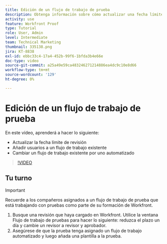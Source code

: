 ```yaml
---
title: Edición de un flujo de trabajo de prueba
description: Obtenga información sobre cómo actualizar una fecha límite de prueba, añadir usuarios a un flujo de trabajo existente y cambiar un flujo de trabajo existente a un flujo de trabajo automatizado en [!DNL  Workfront].
activity: use
feature: Workfront Proof
type: Tutorial
role: User, Admin
level: Intermediate
team: Technical Marketing
thumbnail: 335138.png
jira: KT-8838
exl-id: ebbc33c4-17a4-452b-99f6-1bfda3b4e66e
doc-type: video
source-git-commit: a25a49e59ca483246271214886ea4dc9c10e8d66
workflow-type: tm+mt
source-wordcount: '129'
ht-degree: 0%

---
```


# Edición de un flujo de trabajo de prueba

En este vídeo, aprenderá a hacer lo siguiente:

* Actualizar la fecha límite de revisión
* Añadir usuarios a un flujo de trabajo existente
* Cambiar un flujo de trabajo existente por uno automatizado

>[!VIDEO](https://video.tv.adobe.com/v/335138/?quality=12&learn=on)

## Tu turno

>[!IMPORTANT]
>
>Recuerde a los compañeros asignados a un flujo de trabajo de prueba que está trabajando con pruebas como parte de su formación de Workfront.

1. Busque una revisión que haya cargado en Workfront. Utilice la ventana Flujo de trabajo de pruebas para hacer lo siguiente: reduzca el plazo un día y cambie un revisor a revisor y aprobador.
1. Asegúrese de que la prueba tenga asignado un flujo de trabajo automatizado y luego añada una plantilla a la prueba.



<!--
## Learn more
* Add stages and users to an automated workflow on a proof
* Convert a basic workflow to an automated workflow on a proof
* Create or edit an automated workflow for an existing proof
* Edit proof stages and reviewers
-->

